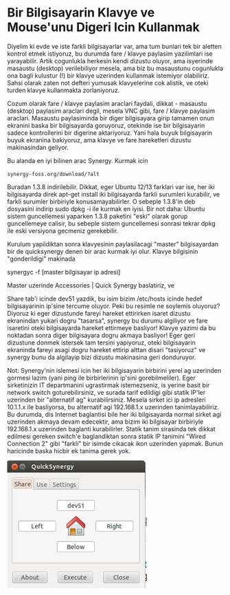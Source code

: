 # Bir Bilgisayarin Klavye ve Mouse'unu Digeri Icin Kullanmak

Diyelim ki evde ve iste farkli bilgisayarlar var, ama tum bunlari tek
bir aletten kontrol etmek istiyoruz, bu durumda fare / klavye paylasim
yazilimlari ise yarayabilir. Artik cogunlukla herkesin kendi dizustu
oluyor, ama isyerinde masaustu (desktop) verilebiliyor mesela, ama biz
bu masaustunu cogunlukla ona bagli kulustur (!) bir klavye uzerinden
kullanmak istemiyor olabiliriz. Sahsi olarak zaten not defteri yumusak
klavyelerine cok alistik, ve oteki turden klavye kullanmakta
zorlaniyoruz.

Cozum olarak fare / klavye paylasim araclari faydali, dikkat -
masaustu (desktop) paylasim araclari degil, mesela VNC gibi, fare /
klavye paylasim araclari. Masaustu paylasiminda bir diger bilgisayara
girip tamamen onun ekranini baska bir bilgisayarda goruyoruz, otekinde
ise bir bilgisayarin sadece kontrollerini bir digerine
aktariyoruz. Yani hala buyuk bilgisayarin buyuk ekranina bakiyoruz,
ama klavye ve fare hareketleri dizustu makinasindan geliyor.

Bu alanda en iyi bilinen arac Synergy. Kurmak icin  

```
synergy-foss.org/download/?alt
```

Buradan 1.3.8 indirilebilir. Dikkat, eger Ubuntu 12/13 farklari var
ise, her iki bilgisayarda direk apt-get install iki bilgisayarda
farkli surumleri kurabilir, ve farkli surumler birbiriyle
konusamayabilirler. O sebeple 1.3.8'in deb dosyasini indirip sudo dpkg
-i ile kurmak en iyisi. Bir not daha: Ubuntu sistem guncellemesi
yaparken 1.3.8 paketini "eski" olarak gorup guncellemeye calisir, bu
sebeple sistem guncellemesi sonrasi tekrar dpkg ile eski versiyona
gecmeniz gerekebilir.

Kurulum yapildiktan sonra klavyesinin paylasilacagi "master" bilgisayardan bir de quicksynergy denen bir arac kurmak iyi olur. Klavye bilgisinin "gonderildigi" makinada

synergyc -f [master bilgisayar ip adresi]

Master uzerinde Accessories | Quick Synergy baslatiriz, ve

Share tab'i icinde dev51 yazdik, bu isim bizim /etc/hosts icinde hedef
bilgisayarinin ip'sine tercume oluyor. Peki bu resimle ne soylemis
oluyoruz? Diyoruz ki eger dizustunde fareyi hareket ettirirken isaret
dizustu ekranindan yukari dogru "tasarsa", synergy bu durumu algiliyor
ve fare isaretini oteki bilgisayarda hareket ettirmeye basliyor!
Klavye yazimi da bu noktadan sonra diger bilgisayara dogru akmaya
basliyor! Eger geri dizustune donmek istersek tam tersini yapiyoruz,
oteki bilgisayarin ekraninda fareyi asagi dogru hareket ettirip alttan
disari "tasiyoruz" ve synergy bunu da algilayip bizi dizustu
makinasina geri donduruyor.

Not: Synergy'nin islemesi icin her iki bilgisayarin birbirini yerel ag
uzerinden gormesi lazim (yani ping ile birbirlerinin ip'sini
gorebilmeliler). Eger sirketinizin IT departmanini ugrastirmak
istemezseniz, is yerine basit bir network switch goturebilirsiniz, ve
surada tarif edildigi gibi statik IP'ler uzerinden bir "alternatif ag"
kurabilirsiniz. Mesela sirket ici ip adresleri 10.1.1.x ile
basliyorsa, bu alternatif agi 192.168.1.x uzerinden
tanimlayabiliriz. Bu durumda, dis Internet baglantisi bile her iki
bilgisayarda normal sirket agi uzerinden akmaya devam edecektir, ama
bizim iki bilgisayar birbiriyle 192.168.1.x uzerinden baglanti
kurabilirler. Statik tanim sirasinda tek dikkat edilmesi gereken
switch'e baglandiktan sonra statik IP tanimini "Wired Connection 2"
gibi "farkli" bir isimde cikacak ikon uzerinden yapmak. Bunun
haricinde baska hicbir ek tanima gerek yok.

![](Screenshotfrom2014-04-10161526.png)

